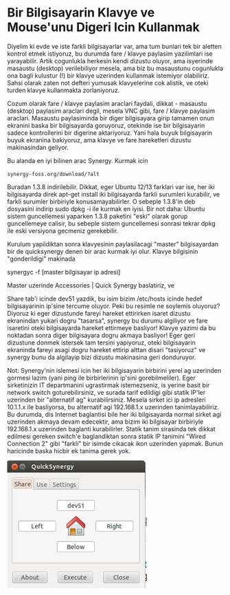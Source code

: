 # Bir Bilgisayarin Klavye ve Mouse'unu Digeri Icin Kullanmak

Diyelim ki evde ve iste farkli bilgisayarlar var, ama tum bunlari tek
bir aletten kontrol etmek istiyoruz, bu durumda fare / klavye paylasim
yazilimlari ise yarayabilir. Artik cogunlukla herkesin kendi dizustu
oluyor, ama isyerinde masaustu (desktop) verilebiliyor mesela, ama biz
bu masaustunu cogunlukla ona bagli kulustur (!) bir klavye uzerinden
kullanmak istemiyor olabiliriz. Sahsi olarak zaten not defteri yumusak
klavyelerine cok alistik, ve oteki turden klavye kullanmakta
zorlaniyoruz.

Cozum olarak fare / klavye paylasim araclari faydali, dikkat -
masaustu (desktop) paylasim araclari degil, mesela VNC gibi, fare /
klavye paylasim araclari. Masaustu paylasiminda bir diger bilgisayara
girip tamamen onun ekranini baska bir bilgisayarda goruyoruz, otekinde
ise bir bilgisayarin sadece kontrollerini bir digerine
aktariyoruz. Yani hala buyuk bilgisayarin buyuk ekranina bakiyoruz,
ama klavye ve fare hareketleri dizustu makinasindan geliyor.

Bu alanda en iyi bilinen arac Synergy. Kurmak icin  

```
synergy-foss.org/download/?alt
```

Buradan 1.3.8 indirilebilir. Dikkat, eger Ubuntu 12/13 farklari var
ise, her iki bilgisayarda direk apt-get install iki bilgisayarda
farkli surumleri kurabilir, ve farkli surumler birbiriyle
konusamayabilirler. O sebeple 1.3.8'in deb dosyasini indirip sudo dpkg
-i ile kurmak en iyisi. Bir not daha: Ubuntu sistem guncellemesi
yaparken 1.3.8 paketini "eski" olarak gorup guncellemeye calisir, bu
sebeple sistem guncellemesi sonrasi tekrar dpkg ile eski versiyona
gecmeniz gerekebilir.

Kurulum yapildiktan sonra klavyesinin paylasilacagi "master" bilgisayardan bir de quicksynergy denen bir arac kurmak iyi olur. Klavye bilgisinin "gonderildigi" makinada

synergyc -f [master bilgisayar ip adresi]

Master uzerinde Accessories | Quick Synergy baslatiriz, ve

Share tab'i icinde dev51 yazdik, bu isim bizim /etc/hosts icinde hedef
bilgisayarinin ip'sine tercume oluyor. Peki bu resimle ne soylemis
oluyoruz? Diyoruz ki eger dizustunde fareyi hareket ettirirken isaret
dizustu ekranindan yukari dogru "tasarsa", synergy bu durumu algiliyor
ve fare isaretini oteki bilgisayarda hareket ettirmeye basliyor!
Klavye yazimi da bu noktadan sonra diger bilgisayara dogru akmaya
basliyor! Eger geri dizustune donmek istersek tam tersini yapiyoruz,
oteki bilgisayarin ekraninda fareyi asagi dogru hareket ettirip alttan
disari "tasiyoruz" ve synergy bunu da algilayip bizi dizustu
makinasina geri donduruyor.

Not: Synergy'nin islemesi icin her iki bilgisayarin birbirini yerel ag
uzerinden gormesi lazim (yani ping ile birbirlerinin ip'sini
gorebilmeliler). Eger sirketinizin IT departmanini ugrastirmak
istemezseniz, is yerine basit bir network switch goturebilirsiniz, ve
surada tarif edildigi gibi statik IP'ler uzerinden bir "alternatif ag"
kurabilirsiniz. Mesela sirket ici ip adresleri 10.1.1.x ile
basliyorsa, bu alternatif agi 192.168.1.x uzerinden
tanimlayabiliriz. Bu durumda, dis Internet baglantisi bile her iki
bilgisayarda normal sirket agi uzerinden akmaya devam edecektir, ama
bizim iki bilgisayar birbiriyle 192.168.1.x uzerinden baglanti
kurabilirler. Statik tanim sirasinda tek dikkat edilmesi gereken
switch'e baglandiktan sonra statik IP tanimini "Wired Connection 2"
gibi "farkli" bir isimde cikacak ikon uzerinden yapmak. Bunun
haricinde baska hicbir ek tanima gerek yok.

![](Screenshotfrom2014-04-10161526.png)

